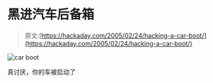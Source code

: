 # 黑进汽车后备箱

> 原文:[https://hackaday.com/2005/02/24/hacking-a-car-boot/](https://hackaday.com/2005/02/24/hacking-a-car-boot/)

![car boot](../Images/1ede70a13b368231db664b1e2573104a.png)

真讨厌，你的车被启动了